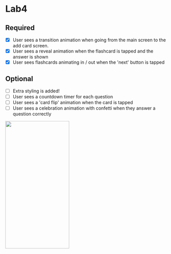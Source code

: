 # Lab4

## Required
- [X] User sees a transition animation when going from the main screen to the add card screen.
- [X] User sees a reveal animation when the flashcard is tapped and the answer is shown
- [X] User sees flashcards animating in / out when the 'next' button is tapped

## Optional
- [ ] Extra styling is added!
- [ ] User sees a countdown timer for each question
- [ ] User sees a 'card flip' animation when the card is tapped
- [ ] User sees a celebration animation with confetti when they answer a question correctly

<img src="https://user-images.githubusercontent.com/60219532/77810168-78df5280-7069-11ea-8c1d-4decbe133670.gif" width="200" height="400" />  
